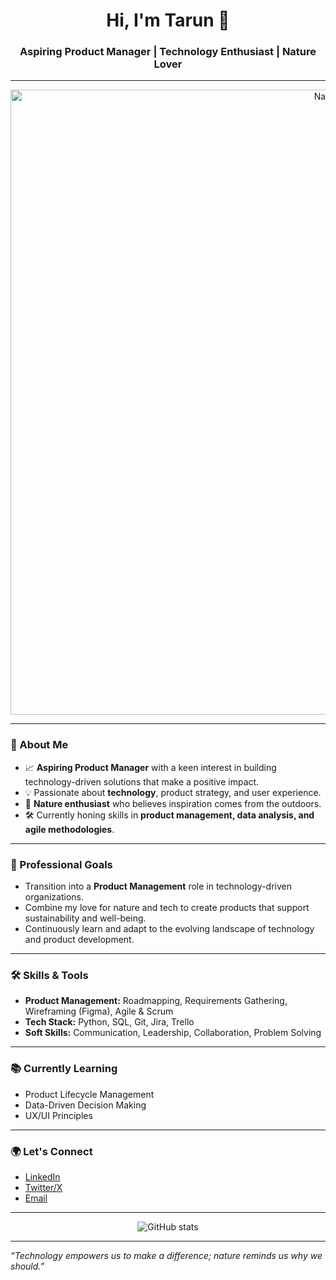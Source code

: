 <!-- Profile README for Tarund007 -->

<h1 align="center">Hi, I'm Tarun 👋</h1>
<h3 align="center">Aspiring Product Manager | Technology Enthusiast | Nature Lover</h3>

---

<p align="center">
  <img src="https://github.com/user-attachments/assets/7c7dc38a-0fc6-43e6-9305-071ebbfa9fc6" alt="Nature" width="1000"/>
</p>


---

### 🌱 About Me

- 📈 **Aspiring Product Manager** with a keen interest in building technology-driven solutions that make a positive impact.
- 💡 Passionate about **technology**, product strategy, and user experience.
- 🌳 **Nature enthusiast** who believes inspiration comes from the outdoors.
- 🛠️ Currently honing skills in **product management, data analysis, and agile methodologies**.

---

### 💼 Professional Goals

- Transition into a **Product Management** role in technology-driven organizations.
- Combine my love for nature and tech to create products that support sustainability and well-being.
- Continuously learn and adapt to the evolving landscape of technology and product development.

---

### 🛠️ Skills & Tools

- **Product Management:** Roadmapping, Requirements Gathering, Wireframing (Figma), Agile & Scrum
- **Tech Stack:** Python, SQL, Git, Jira, Trello
- **Soft Skills:** Communication, Leadership, Collaboration, Problem Solving

---

### 📚 Currently Learning

- Product Lifecycle Management
- Data-Driven Decision Making
- UX/UI Principles

---

### 🌍 Let's Connect

- [LinkedIn](https://www.linkedin.com/in/tarun-dinkar-14a5ba252/)
- [Twitter/X](https://x.com/TarunD15414565)
- [Email](mailto:dinkartarun00@gmail.com)

---

<p align="center">
  <img src="https://github-readme-stats.vercel.app/api?username=Tarund007&show_icons=true&theme=tokyonight" alt="GitHub stats" />
</p>

---

*“Technology empowers us to make a difference; nature reminds us why we should.”*
